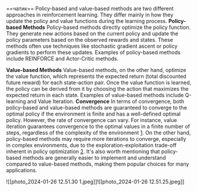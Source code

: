 ==чатик==
Policy-based and value-based methods are two different approaches in reinforcement learning. They differ mainly in how they update the policy and value functions during the learning process.
**Policy-based Methods**
Policy-based methods directly optimize the policy function. They generate new actions based on the current policy and update the policy parameters based on the observed rewards and states. These methods often use techniques like stochastic gradient ascent or policy gradients to perform these updates. Examples of policy-based methods include REINFORCE and Actor-Critic methods.

**Value-based Methods**
Value-based methods, on the other hand, optimize the value function, which represents the expected return (total discounted future reward) for each state-action pair. Once the value function is learned, the policy can be derived from it by choosing the action that maximizes the expected return in each state. Examples of value-based methods include Q-learning and Value Iteration.
**Convergence**
In terms of convergence, both policy-based and value-based methods are guaranteed to converge to the optimal policy if the environment is finite and has a well-defined optimal policy. However, the rate of convergence can vary. For instance, value iteration guarantees convergence to the optimal values in a finite number of steps, regardless of the complexity of the environment [1](https://www.baeldung.com/cs/ml-value-iteration-vs-policy-iteration). On the other hand, policy-based methods may require more iterations to converge, especially in complex environments, due to the exploration-exploitation trade-off inherent in policy optimization [2](https://stats.stackexchange.com/questions/407230/what-is-the-difference-between-policy-based-on-policy-value-based-off-policy).
It's also worth mentioning that policy-based methods are generally easier to implement and understand compared to value-based methods, making them popular choices for many applications.

![[photo_2024-01-26 12.51.30 1.jpeg]]![[photo_2024-01-26 12.51.25.jpeg]]